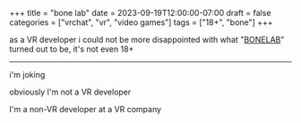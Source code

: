 +++
title = "bone lab"
date = 2023-09-19T12:00:00-07:00
draft = false
categories = ["vrchat", "vr", "video games"]
tags = ["18+", "bone"]
+++

as a VR developer i could not be more disappointed with what "[BONELAB](https://store.steampowered.com/app/1592190/BONELAB/)" turned out to be, it's not even 18+

----

i'm joking

obviously I'm not a VR developer

I'm a non-VR developer at a VR company
